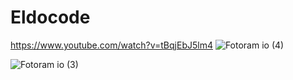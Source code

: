 # Eldocode
https://www.youtube.com/watch?v=tBqjEbJ5lm4
![Fotoram io (4)](https://user-images.githubusercontent.com/78022759/122765148-df711180-d2a8-11eb-84be-68eb9caad1cd.png)

![Fotoram io (3)](https://user-images.githubusercontent.com/78022759/122764862-93be6800-d2a8-11eb-9650-3d4ee9563dcd.png)
